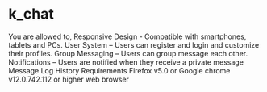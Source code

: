 # k_chat
You are allowed to, Responsive Design - Compatible with smartphones, tablets and PCs. User System – Users can register and login and customize their profiles. Group Messaging – Users can group message each other. Notifications – Users are notified when they receive a private message Message Log History  Requirements  Firefox v5.0 or Google chrome v12.0.742.112 or  higher web browser
